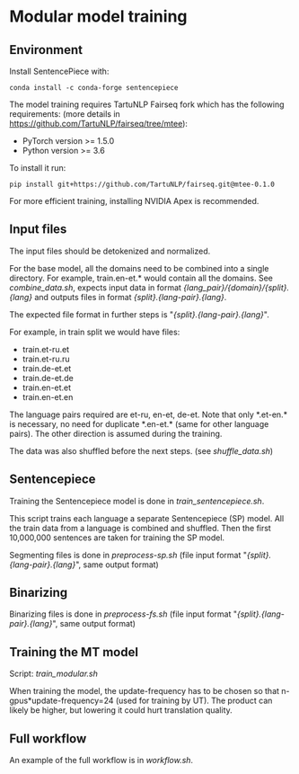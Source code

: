 # Modular model training

## Environment



Install SentencePiece with:

```
conda install -c conda-forge sentencepiece
```

The model training requires TartuNLP Fairseq fork which has the following requirements:
 (more details in https://github.com/TartuNLP/fairseq/tree/mtee):

* PyTorch version >= 1.5.0
* Python version >= 3.6

To install it run:

```
pip install git+https://github.com/TartuNLP/fairseq.git@mtee-0.1.0
```
For more efficient training, installing NVIDIA Apex is recommended.

## Input files

The input files should be detokenized and normalized.

For the base model, all the domains need to be combined into a single directory. For example,
train.en-et.\* would contain all the domains. 
See *combine_data.sh*, expects input data in format *{lang_pair}/{domain}/{split}.{lang}* and outputs files in format *{split}.{lang-pair}.{lang}*.

The expected file format in further steps is "*{split}.{lang-pair}.{lang}*".

For example, in train split we would have files:
* train.et-ru.et
* train.et-ru.ru
* train.de-et.et
* train.de-et.de
* train.en-et.et
* train.en-et.en

The language pairs required are et-ru, en-et, de-et.
Note that only \*.et-en.\* is necessary, no need for duplicate \*.en-et.\* (same for other language pairs).
The other direction is assumed during the training. 

The data was also shuffled before the next steps. (see *shuffle_data.sh*)

## Sentencepiece

Training the Sentencepiece model is done in *train_sentencepiece.sh*.

This script trains each language a separate Sentencepiece (SP) model. All the train data from a language is combined and shuffled.
Then the first 10,000,000 sentences are taken for training the SP model.

Segmenting files is done in *preprocess-sp.sh* (file input format "*{split}.{lang-pair}.{lang}*", same output format)

## Binarizing

Binarizing files is done in *preprocess-fs.sh* (file input format "*{split}.{lang-pair}.{lang}*", same output format)

## Training the MT model


Script: *train_modular.sh*

When training the model, the update-frequency has to be chosen so that n-gpus*update-frequency=24 (used for training by UT).
The product can likely be higher, but lowering it could hurt translation quality.

## Full workflow

An example of the full workflow is in *workflow.sh*.

